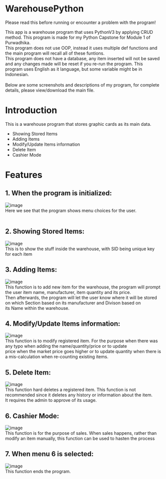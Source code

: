 # WarehousePython
Please read this before running or encounter a problem with the program!

This app is a warehouse program that uses PythonV3 by applying CRUD method. This program is made for my Python Capstone for Module 1 of Purwadhika. <br />
This program does not use OOP, instead it uses multiple def functions and the main program will recall all of these funtions. <br /> 
This program does not have a database, any item inserted will not be saved and any changes made will be reset if you re-run the program.
This program uses English as it language, but some variable might be in Indonesian.
<br />
<br />
Below are some screenshots and descriptions of my program, for complete details, please view/download the main file.
# Introduction
This is a warehouse program that stores graphic cards as its main data.
* Showing Stored Items
* Adding Items
* Modify/Update Items information
* Delete Item
* Cashier Mode

# Features
## 1. When the program is initialized:
![image](https://github.com/nneguita/WarehousePython/assets/142083724/3a41ef30-aa72-4e6e-89d8-9ee5d305ca97) <br />
Here we see that the program shows menu choices for the user. <br />
<br />
## 2. Showing Stored Items:
![image](https://github.com/nneguita/WarehousePython/assets/142083724/f9893134-c796-41da-af46-0b4f8c5b62ca) <br />
This is to show the stuff inside the warehouse, with SID being unique key for each item
<br />
## 3. Adding Items:
![image](https://github.com/nneguita/WarehousePython/assets/142083724/31d97f61-0f1a-4bf5-93e8-e76660057cee) <br />
This function is to add new item for the warehouse, the program will prompt the user item name, manufacturer, item quantity and its price. <br />
Then afterwards, the program will let the user know where it will be stored on which Section based on its manufacturer and Divison based on <br />
its Name within the warehouse.
<br />
## 4. Modify/Update Items information:
![image](https://github.com/nneguita/WarehousePython/assets/142083724/fab30a6d-95f0-456a-bc17-ec65059540c9) <br />
This function is to modify registered item. For the purpose when there was any typo when adding the name/quantity/price or to update <br />
price when the market price goes higher or to update quantity when there is a mis-calculation when re-counting existing items.
<br />
## 5. Delete Item:
![image](https://github.com/nneguita/WarehousePython/assets/142083724/feedeebf-e8ce-4500-8337-fcdd598dc89c) <br />
This function hard deletes a registered item. This function is not recommended since it deletes any history or information about the item. <br />
It requires the admin to approve of its usage.
<br />
## 6. Cashier Mode:
![image](https://github.com/nneguita/WarehousePython/assets/142083724/36f388e6-bdfd-494e-a07f-dd14da1a967f) <br />
This function is for the purpose of sales. When sales happens, rather than modify an item manually, this function can be used to hasten the process <br />
## 7. When menu 6 is selected:
![image](https://github.com/nneguita/WarehousePython/assets/142083724/b8e738b2-6c27-4107-8e69-34dc20c0896a) <br />
This function ends the program.



